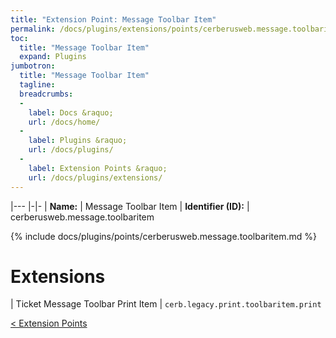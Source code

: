 ```yaml
---
title: "Extension Point: Message Toolbar Item"
permalink: /docs/plugins/extensions/points/cerberusweb.message.toolbaritem/
toc:
  title: "Message Toolbar Item"
  expand: Plugins
jumbotron:
  title: "Message Toolbar Item"
  tagline: 
  breadcrumbs:
  -
    label: Docs &raquo;
    url: /docs/home/
  -
    label: Plugins &raquo;
    url: /docs/plugins/
  -
    label: Extension Points &raquo;
    url: /docs/plugins/extensions/
---
```


|---
|-|-
| **Name:** | Message Toolbar Item
| **Identifier (ID):** | cerberusweb.message.toolbaritem

{% include docs/plugins/points/cerberusweb.message.toolbaritem.md %}

# Extensions

| Ticket Message Toolbar Print Item | `cerb.legacy.print.toolbaritem.print`

<div class="section-nav">
	<div class="left">
		<a href="/docs/plugins/extensions/#extension-points" class="prev">&lt; Extension Points</a>
	</div>
	<div class="right align-right">
	</div>
</div>
<div class="clear"></div>
